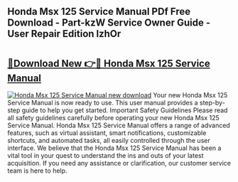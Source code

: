 ## Honda Msx 125 Service Manual PDf Free Download - Part-kzW Service Owner Guide - User Repair Edition lzhOr

# <h2><a href="http://cf17333.oget.top/?id=Honda+Msx+125+Service+Manual">🔗Download New 👉🔴 Honda Msx 125 Service Manual</a></h2>

[![Honda Msx 125 Service Manual new download](https://i.imgur.com/5g1atiW.png)](http://cf17333.oget.top/?id=Honda+Msx+125+Service+Manual)
Your new Honda Msx 125 Service Manual is now ready to use. This user manual provides a step-by-step guide to help you get started. Important Safety Guidelines Please read all safety guidelines carefully before operating your new Honda Msx 125 Service Manual. Honda Msx 125 Service Manual offers a range of advanced features, such as virtual assistant, smart notifications, customizable shortcuts, and automated tasks, all easily controlled through the user interface. We believe that the Honda Msx 125 Service Manual has been a vital tool in your quest to understand the ins and outs of your latest acquisition. If you need any assistance or clarification, our customer service team is here to help.
